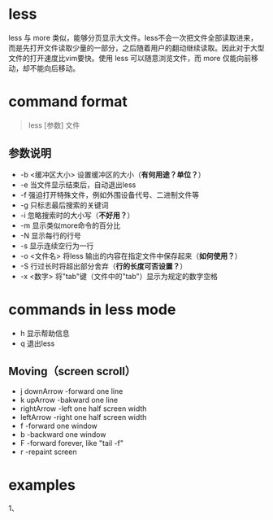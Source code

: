 # less
less 与 more 类似，能够分页显示大文件。less不会一次把文件全部读取进来，而是先打开文件读取少量的一部分，之后随着用户的翻动继续读取。因此对于大型文件的打开速度比vim要快。使用 less 可以随意浏览文件，而 more 仅能向前移动，却不能向后移动。
# command format
> less [参数] 文件
## 参数说明
* -b <缓冲区大小> 设置缓冲区的大小（__有何用途？单位？__）
* -e 当文件显示结束后，自动退出less
* -f 强迫打开特殊文件，例如外围设备代号、二进制文件等
* -g 只标志最后搜索的关键词
* -i 忽略搜索时的大小写（__不好用？__）
* -m 显示类似more命令的百分比
* -N 显示每行的行号
* -s 显示连续空行为一行
* -o <文件名> 将less 输出的内容在指定文件中保存起来（__如何使用？__）
* -S 行过长时将超出部分舍弃（__行的长度可否设置？__）
* -x <数字> 将"tab"键（文件中的"tab"）显示为规定的数字空格
# commands in less mode
* h 显示帮助信息
* q 退出less
## Moving（screen scroll）
* j downArrow -forward one line
* k upArrow -bakward one line
* rightArrow -left one half screen width
* leftArrow -right one half screen width
* f -forward one window
* b -backward one window
* F -forward forever, like "tail -f"
* r -repaint screen

# examples
1、
